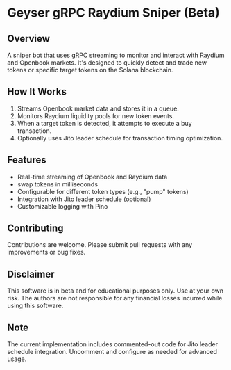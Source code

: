 # Geyser gRPC Raydium Sniper (Beta)

## Overview

A sniper bot that uses gRPC streaming to monitor and interact with Raydium and Openbook markets. It's designed to quickly detect and trade new tokens or specific target tokens on the Solana blockchain.

## How It Works

1. Streams Openbook market data and stores it in a queue.
2. Monitors Raydium liquidity pools for new token events.
3. When a target token is detected, it attempts to execute a buy transaction.
4. Optionally uses Jito leader schedule for transaction timing optimization.

## Features

- Real-time streaming of Openbook and Raydium data
- swap tokens in milliseconds
- Configurable for different token types (e.g., "pump" tokens)
- Integration with Jito leader schedule (optional)
- Customizable logging with Pino

## Contributing

Contributions are welcome. Please submit pull requests with any improvements or bug fixes.


## Disclaimer

This software is in beta and for educational purposes only. Use at your own risk. The authors are not responsible for any financial losses incurred while using this software.

## Note

The current implementation includes commented-out code for Jito leader schedule integration. Uncomment and configure as needed for advanced usage.


